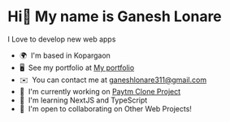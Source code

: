 Hi👋 My name is Ganesh Lonare
=====================================================================================================================================

I Love to develop new web apps

* 🌍  I'm based in Kopargaon
* 🖥️  See my portfolio at [My portfolio](https://mern-esate-9zid.onrender.com)
* ✉️  You can contact me at [ganeshlonare311@gmail.com](mailto:ganeshlonare311@gmail.com)
* 🚀  I'm currently working on [Paytm Clone Project](https://github.com/ganeshlonare/Paytm-Monorepo)
* 🧠  I'm learning NextJS and TypeScript
* 🤝  I'm open to collaborating on Other Web Projects!


